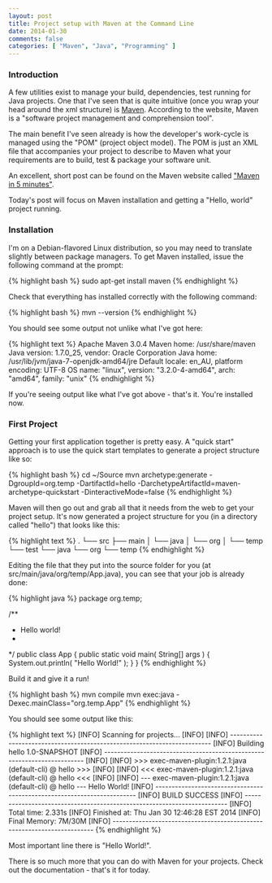 ```yaml
---
layout: post
title: Project setup with Maven at the Command Line
date: 2014-01-30
comments: false
categories: [ "Maven", "Java", "Programming" ]
---
```


### Introduction

A few utilities exist to manage your build, dependencies, test running for Java projects. One that I've seen that is quite intuitive (once you wrap your head around the xml structure) is [Maven](http://maven.apache.org/). According to the website, Maven is a "software project management and comprehension tool".

The main benefit I've seen already is how the developer's work-cycle is managed using the "POM" (project object model). The POM is just an XML file that accompanies your project to describe to Maven what your requirements are to build, test & package your software unit.

An excellent, short post can be found on the Maven website called ["Maven in 5 minutes"](http://maven.apache.org/guides/getting-started/maven-in-five-minutes.html).

Today's post will focus on Maven installation and getting a "Hello, world" project running.

### Installation

I'm on a Debian-flavored Linux distribution, so you may need to translate slightly between package managers. To get Maven installed, issue the following command at the prompt:

{% highlight bash %}
sudo apt-get install maven
{% endhighlight %}

Check that everything has installed correctly with the following command:

{% highlight bash %}
mvn --version
{% endhighlight %}

You should see some output not unlike what I've got here:

{% highlight text %}
Apache Maven 3.0.4
Maven home: /usr/share/maven
Java version: 1.7.0_25, vendor: Oracle Corporation
Java home: /usr/lib/jvm/java-7-openjdk-amd64/jre
Default locale: en_AU, platform encoding: UTF-8
OS name: "linux", version: "3.2.0-4-amd64", arch: "amd64", family: "unix"
{% endhighlight %}

If you're seeing output like what I've got above - that's it. You're installed now.

### First Project

Getting your first application together is pretty easy. A "quick start" approach is to use the quick start templates to generate a project structure like so:

{% highlight bash %}
cd ~/Source
mvn archetype:generate -DgroupId=org.temp -DartifactId=hello -DarchetypeArtifactId=maven-archetype-quickstart -DinteractiveMode=false
{% endhighlight %}

Maven will then go out and grab all that it needs from the web to get your project setup. It's now generated a project structure for you (in a directory called "hello") that looks like this:

{% highlight text %}
.
└── src
    ├── main
    │   └── java
    │       └── org
    │           └── temp
    └── test
        └── java
        	└── org
        		└── temp
{% endhighlight %}

Editing the file that they put into the source folder for you (at src/main/java/org/temp/App.java), you can see that your job is already done:

{% highlight java %}
package org.temp;

/**
 * Hello world!
 *
 */
public class App {
    public static void main( String[] args ) {
            System.out.println( "Hello World!" );
    }
}
{% endhighlight %}

Build it and give it a run!

{% highlight bash %}
mvn compile
mvn exec:java -Dexec.mainClass="org.temp.App"
{% endhighlight %}

You should see some output like this:

{% highlight text %}
[INFO] Scanning for projects...
[INFO]
[INFO] ------------------------------------------------------------------------
[INFO] Building hello 1.0-SNAPSHOT
[INFO] ------------------------------------------------------------------------
[INFO]
[INFO] >>> exec-maven-plugin:1.2.1:java (default-cli) @ hello >>>
[INFO]
[INFO] <<< exec-maven-plugin:1.2.1:java (default-cli) @ hello <<<
[INFO]
[INFO] --- exec-maven-plugin:1.2.1:java (default-cli) @ hello ---
Hello World!
[INFO] ------------------------------------------------------------------------
[INFO] BUILD SUCCESS
[INFO] ------------------------------------------------------------------------
[INFO] Total time: 2.331s
[INFO] Finished at: Thu Jan 30 12:46:28 EST 2014
[INFO] Final Memory: 7M/30M
[INFO] ------------------------------------------------------------------------
{% endhighlight %}

Most important line there is "Hello World!". 

There is so much more that you can do with Maven for your projects. Check out the documentation - that's it for today.